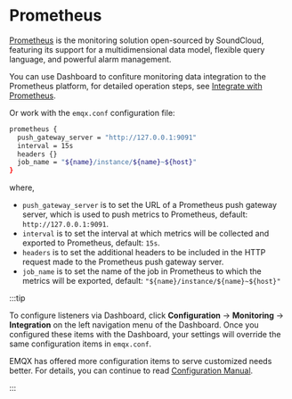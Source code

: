 # Prometheus

[Prometheus](https://prometheus.io/) is the monitoring solution open-sourced by SoundCloud, featuring its support for a multidimensional data model, flexible query language, and powerful alarm management.

You can use Dashboard to confiture monitoring data integration to the Prometheus platform, for detailed operation steps, see [Integrate with Prometheus](../observability/prometheus.md).

Or work with the `emqx.conf` configuration file: 

```bash
prometheus {
  push_gateway_server = "http://127.0.0.1:9091"
  interval = 15s
  headers {}
  job_name = "${name}/instance/${name}~${host}"
}
```

where, <!--did not add the Dashboard UI, as it is quite obvious-->

- `push_gateway_server` is to set the URL of a Prometheus push gateway server, which is used to push metrics to Prometheus, default: `http://127.0.0.1:9091`.
- `interval` is to set the interval at which metrics will be collected and exported to Prometheus, default: `15s`.
- `headers` is to set the additional headers to be included in the HTTP request made to the Prometheus push gateway server.
- `job_name` is to set the name of the job in Prometheus to which the metrics will be exported, default: `"${name}/instance/${name}~${host}"`

:::tip

To configure listeners via Dashboard,  click **Configuration** -> **Monitoring** -> **Integration** on the left navigation menu of the Dashboard. Once you configured these items with the Dashboard, your settings will override the same configuration items in `emqx.conf`.

EMQX has offered more configuration items to serve customized needs better. For details, you can continue to read [Configuration Manual](https://docs.emqx.com/en/enterprise/v@EE_VERSION@/hocon/).

:::